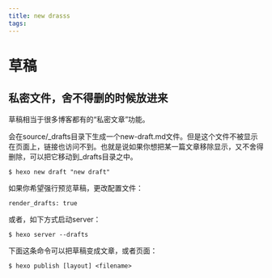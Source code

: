 ```yaml
---
title: new drasss
tags:
---
```


# 草稿

## 私密文件，舍不得删的时候放进来


草稿相当于很多博客都有的“私密文章”功能。

会在source/_drafts目录下生成一个new-draft.md文件。但是这个文件不被显示在页面上，链接也访问不到。也就是说如果你想把某一篇文章移除显示，又不舍得删除，可以把它移动到_drafts目录之中。

    $ hexo new draft "new draft"

如果你希望强行预览草稿，更改配置文件：

    render_drafts: true

或者，如下方式启动server：

    $ hexo server --drafts

下面这条命令可以把草稿变成文章，或者页面：

    $ hexo publish [layout] <filename>
